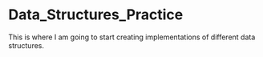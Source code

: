 # Data_Structures_Practice
This is where I am going to start creating implementations of different data structures.
